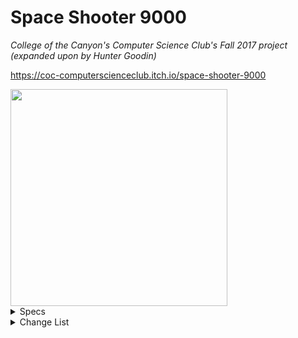 # Space Shooter 9000
*College of the Canyon's Computer Science Club's Fall 2017 project (expanded upon by Hunter Goodin)* 

https://coc-computerscienceclub.itch.io/space-shooter-9000

<img src="https://huntergoodin.com/images/devphotos/SS9000Logo.png" width="347" height="347" />

<details>
<summary>Specs</summary>
<blockquote>

Unity ???
lol Unity Hub says "Unavailable" right next to the Unity Version 

SLN solution in Visual Studio Community 2019 Preview 
https://visualstudio.microsoft.com/vs/community/

</blockquote>
</details>

<details>
<summary>Change List</summary>
<blockquote>

<details>
<summary>CL-000000 (The First Update)</summary>
<blockquote>

- Made the following changes: 
	- Added project as it was in the old repository
	- Edited the README to reflect the above changes 

</blockquote>
</details>

</blockquote>
</details>
